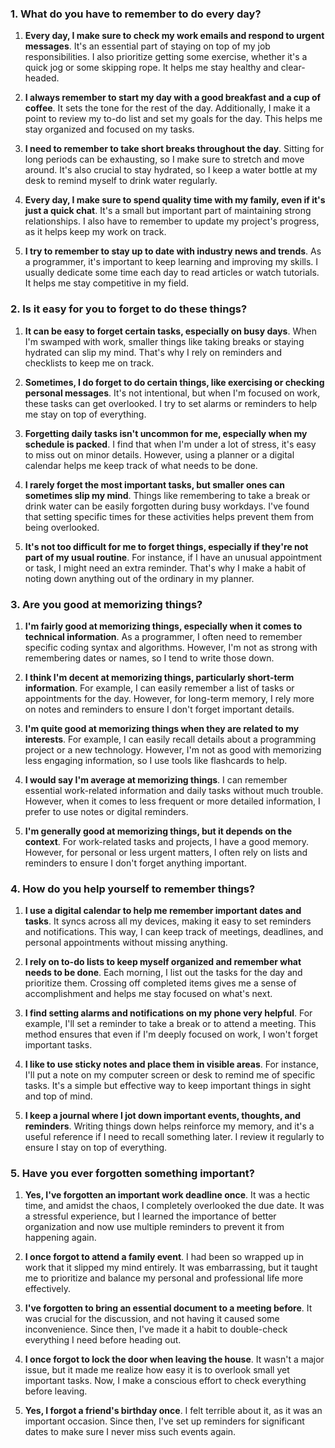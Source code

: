 ### 1. What do you have to remember to do every day?

1. **Every day, I make sure to check my work emails and respond to urgent messages**. It's an essential part of staying on top of my job responsibilities. I also prioritize getting some exercise, whether it's a quick jog or some skipping rope. It helps me stay healthy and clear-headed.

2. **I always remember to start my day with a good breakfast and a cup of coffee**. It sets the tone for the rest of the day. Additionally, I make it a point to review my to-do list and set my goals for the day. This helps me stay organized and focused on my tasks.

3. **I need to remember to take short breaks throughout the day**. Sitting for long periods can be exhausting, so I make sure to stretch and move around. It's also crucial to stay hydrated, so I keep a water bottle at my desk to remind myself to drink water regularly.

4. **Every day, I make sure to spend quality time with my family, even if it's just a quick chat**. It's a small but important part of maintaining strong relationships. I also have to remember to update my project's progress, as it helps keep my work on track.

5. **I try to remember to stay up to date with industry news and trends**. As a programmer, it's important to keep learning and improving my skills. I usually dedicate some time each day to read articles or watch tutorials. It helps me stay competitive in my field.

### 2. Is it easy for you to forget to do these things?

1. **It can be easy to forget certain tasks, especially on busy days**. When I'm swamped with work, smaller things like taking breaks or staying hydrated can slip my mind. That's why I rely on reminders and checklists to keep me on track.

2. **Sometimes, I do forget to do certain things, like exercising or checking personal messages**. It's not intentional, but when I'm focused on work, these tasks can get overlooked. I try to set alarms or reminders to help me stay on top of everything.

3. **Forgetting daily tasks isn't uncommon for me, especially when my schedule is packed**. I find that when I'm under a lot of stress, it's easy to miss out on minor details. However, using a planner or a digital calendar helps me keep track of what needs to be done.

4. **I rarely forget the most important tasks, but smaller ones can sometimes slip my mind**. Things like remembering to take a break or drink water can be easily forgotten during busy workdays. I've found that setting specific times for these activities helps prevent them from being overlooked.

5. **It's not too difficult for me to forget things, especially if they're not part of my usual routine**. For instance, if I have an unusual appointment or task, I might need an extra reminder. That's why I make a habit of noting down anything out of the ordinary in my planner.

### 3. Are you good at memorizing things?

1. **I'm fairly good at memorizing things, especially when it comes to technical information**. As a programmer, I often need to remember specific coding syntax and algorithms. However, I'm not as strong with remembering dates or names, so I tend to write those down.

2. **I think I'm decent at memorizing things, particularly short-term information**. For example, I can easily remember a list of tasks or appointments for the day. However, for long-term memory, I rely more on notes and reminders to ensure I don't forget important details.

3. **I'm quite good at memorizing things when they are related to my interests**. For example, I can easily recall details about a programming project or a new technology. However, I'm not as good with memorizing less engaging information, so I use tools like flashcards to help.

4. **I would say I'm average at memorizing things**. I can remember essential work-related information and daily tasks without much trouble. However, when it comes to less frequent or more detailed information, I prefer to use notes or digital reminders.

5. **I'm generally good at memorizing things, but it depends on the context**. For work-related tasks and projects, I have a good memory. However, for personal or less urgent matters, I often rely on lists and reminders to ensure I don't forget anything important.

### 4. How do you help yourself to remember things?

1. **I use a digital calendar to help me remember important dates and tasks**. It syncs across all my devices, making it easy to set reminders and notifications. This way, I can keep track of meetings, deadlines, and personal appointments without missing anything.

2. **I rely on to-do lists to keep myself organized and remember what needs to be done**. Each morning, I list out the tasks for the day and prioritize them. Crossing off completed items gives me a sense of accomplishment and helps me stay focused on what's next.

3. **I find setting alarms and notifications on my phone very helpful**. For example, I'll set a reminder to take a break or to attend a meeting. This method ensures that even if I'm deeply focused on work, I won't forget important tasks.

4. **I like to use sticky notes and place them in visible areas**. For instance, I'll put a note on my computer screen or desk to remind me of specific tasks. It's a simple but effective way to keep important things in sight and top of mind.

5. **I keep a journal where I jot down important events, thoughts, and reminders**. Writing things down helps reinforce my memory, and it's a useful reference if I need to recall something later. I review it regularly to ensure I stay on top of everything.

### 5. Have you ever forgotten something important?

1. **Yes, I've forgotten an important work deadline once**. It was a hectic time, and amidst the chaos, I completely overlooked the due date. It was a stressful experience, but I learned the importance of better organization and now use multiple reminders to prevent it from happening again.

2. **I once forgot to attend a family event**. I had been so wrapped up in work that it slipped my mind entirely. It was embarrassing, but it taught me to prioritize and balance my personal and professional life more effectively.

3. **I've forgotten to bring an essential document to a meeting before**. It was crucial for the discussion, and not having it caused some inconvenience. Since then, I've made it a habit to double-check everything I need before heading out.

4. **I once forgot to lock the door when leaving the house**. It wasn't a major issue, but it made me realize how easy it is to overlook small yet important tasks. Now, I make a conscious effort to check everything before leaving.

5. **Yes, I forgot a friend's birthday once**. I felt terrible about it, as it was an important occasion. Since then, I've set up reminders for significant dates to make sure I never miss such events again.